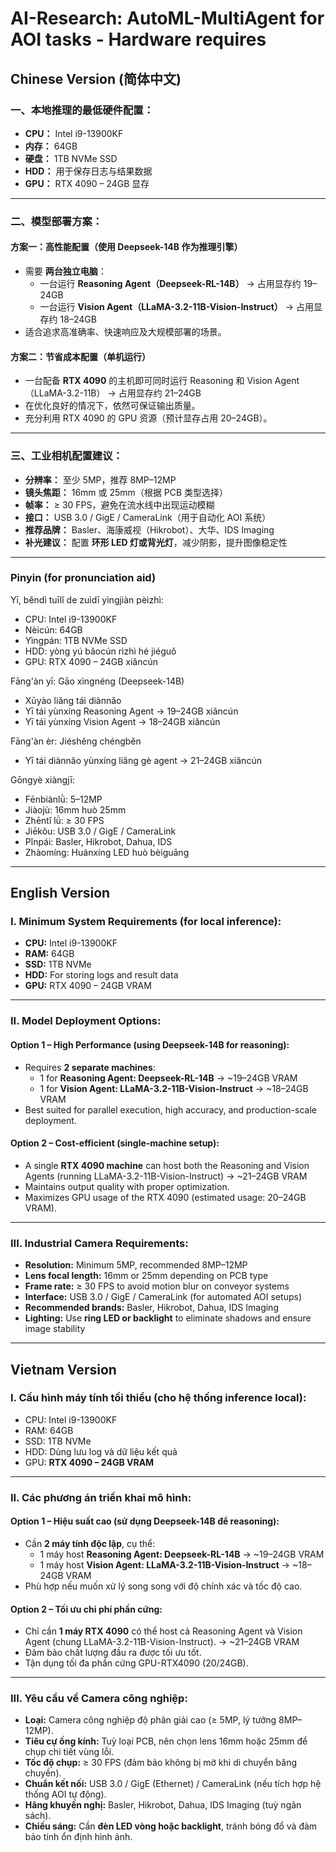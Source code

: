 # AI-Research: AutoML-MultiAgent for AOI tasks - Hardware requires

## Chinese Version (简体中文)

### **一、本地推理的最低硬件配置：**
- **CPU：** Intel i9-13900KF  
- **内存：** 64GB  
- **硬盘：** 1TB NVMe SSD  
- **HDD：** 用于保存日志与结果数据  
- **GPU：** RTX 4090 – 24GB 显存

---

### **二、模型部署方案：**

#### **方案一：高性能配置（使用 Deepseek-14B 作为推理引擎）**
- 需要 **两台独立电脑**：
  - 一台运行 **Reasoning Agent（Deepseek-RL-14B）** → 占用显存约 19–24GB  
  - 一台运行 **Vision Agent（LLaMA-3.2-11B-Vision-Instruct）** → 占用显存约 18–24GB  
- 适合追求高准确率、快速响应及大规模部署的场景。

#### **方案二：节省成本配置（单机运行）**
- 一台配备 **RTX 4090** 的主机即可同时运行 Reasoning 和 Vision Agent（LLaMA-3.2-11B） → 占用显存约 21–24GB  
- 在优化良好的情况下，依然可保证输出质量。  
- 充分利用 RTX 4090 的 GPU 资源（预计显存占用 20–24GB）。

---

### **三、工业相机配置建议：**
- **分辨率：** 至少 5MP，推荐 8MP–12MP  
- **镜头焦距：** 16mm 或 25mm（根据 PCB 类型选择）  
- **帧率：** ≥ 30 FPS，避免在流水线中出现运动模糊  
- **接口：** USB 3.0 / GigE / CameraLink（用于自动化 AOI 系统）  
- **推荐品牌：** Basler、海康威视（Hikrobot）、大华、IDS Imaging  
- **补光建议：** 配置 **环形 LED 灯或背光灯**，减少阴影，提升图像稳定性

---

### Pinyin (for pronunciation aid)

Yī, běndì tuīlǐ de zuìdī yìngjiàn pèizhì:  
- CPU: Intel i9-13900KF  
- Nèicún: 64GB  
- Yìngpán: 1TB NVMe SSD  
- HDD: yòng yú bǎocún rìzhì hé jiéguǒ  
- GPU: RTX 4090 – 24GB xiǎncún  

Fāng'àn yī: Gāo xìngnéng (Deepseek-14B)  
- Xūyào liǎng tái diànnǎo  
- Yī tái yùnxíng Reasoning Agent → 19–24GB xiǎncún  
- Yī tái yùnxíng Vision Agent → 18–24GB xiǎncún  

Fāng'àn èr: Jiéshěng chéngběn  
- Yī tái diànnǎo yùnxíng liǎng gè agent → 21–24GB xiǎncún  

Gōngyè xiàngjī:  
- Fēnbiànlǜ: 5–12MP  
- Jiàojù: 16mm huò 25mm  
- Zhēntǐ lǜ: ≥ 30 FPS  
- Jiēkǒu: USB 3.0 / GigE / CameraLink  
- Pǐnpái: Basler, Hikrobot, Dahua, IDS  
- Zhàomíng: Huánxíng LED huò bèiguāng

---

## **English Version**

### **I. Minimum System Requirements (for local inference):**
- **CPU:** Intel i9-13900KF  
- **RAM:** 64GB  
- **SSD:** 1TB NVMe  
- **HDD:** For storing logs and result data  
- **GPU:** RTX 4090 – 24GB VRAM

---

### **II. Model Deployment Options:**

#### **Option 1 – High Performance (using Deepseek-14B for reasoning):**
- Requires **2 separate machines**:
  - 1 for **Reasoning Agent: Deepseek-RL-14B** → ~19–24GB VRAM  
  - 1 for **Vision Agent: LLaMA-3.2-11B-Vision-Instruct** → ~18–24GB VRAM  
- Best suited for parallel execution, high accuracy, and production-scale deployment.

#### **Option 2 – Cost-efficient (single-machine setup):**
- A single **RTX 4090 machine** can host both the Reasoning and Vision Agents (running LLaMA-3.2-11B-Vision-Instruct) → ~21–24GB VRAM  
- Maintains output quality with proper optimization.  
- Maximizes GPU usage of the RTX 4090 (estimated usage: 20–24GB VRAM).

---

### **III. Industrial Camera Requirements:**
- **Resolution:** Minimum 5MP, recommended 8MP–12MP  
- **Lens focal length:** 16mm or 25mm depending on PCB type  
- **Frame rate:** ≥ 30 FPS to avoid motion blur on conveyor systems  
- **Interface:** USB 3.0 / GigE / CameraLink (for automated AOI setups)  
- **Recommended brands:** Basler, Hikrobot, Dahua, IDS Imaging  
- **Lighting:** Use **ring LED or backlight** to eliminate shadows and ensure image stability

---

## **Vietnam Version**
### **I. Cấu hình máy tính tối thiểu (cho hệ thống inference local):**
- CPU: Intel i9-13900KF  
- RAM: 64GB  
- SSD: 1TB NVMe  
- HDD: Dùng lưu log và dữ liệu kết quả
- GPU: **RTX 4090 – 24GB VRAM**

---

### **II. Các phương án triển khai mô hình:**

#### **Option 1 – Hiệu suất cao (sử dụng Deepseek-14B để reasoning):**
- Cần **2 máy tính độc lập**, cụ thể:
  - 1 máy host **Reasoning Agent: Deepseek-RL-14B** → ~19–24GB VRAM  
  - 1 máy host **Vision Agent: LLaMA-3.2-11B-Vision-Instruct** → ~18–24GB VRAM  
- Phù hợp nếu muốn xử lý song song với độ chính xác và tốc độ cao.

#### **Option 2 – Tối ưu chi phí phần cứng:**
- Chỉ cần **1 máy RTX 4090** có thể host cả Reasoning Agent và Vision Agent (chung LLaMA-3.2-11B-Vision-Instruct). → ~21–24GB VRAM  
- Đảm bảo chất lượng đầu ra được tối ưu tốt.
- Tận dụng tối đa phần cứng GPU-RTX4090 (20/24GB).

---

### **III. Yêu cầu về Camera công nghiệp:**

- **Loại:** Camera công nghiệp độ phân giải cao (≥ 5MP, lý tưởng 8MP–12MP).  
- **Tiêu cự ống kính:** Tuỳ loại PCB, nên chọn lens 16mm hoặc 25mm để chụp chi tiết vùng lỗi.  
- **Tốc độ chụp:** ≥ 30 FPS (đảm bảo không bị mờ khi di chuyển băng chuyền).  
- **Chuẩn kết nối:** USB 3.0 / GigE (Ethernet) / CameraLink (nếu tích hợp hệ thống AOI tự động).  
- **Hãng khuyến nghị:** Basler, Hikrobot, Dahua, IDS Imaging (tuỳ ngân sách).  
- **Chiếu sáng:** Cần **đèn LED vòng hoặc backlight**, tránh bóng đổ và đảm bảo tính ổn định hình ảnh.
